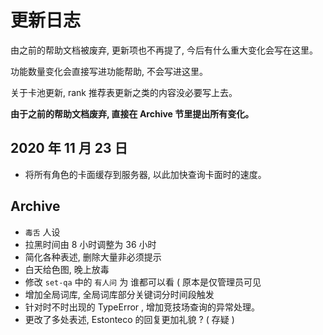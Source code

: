 # 更新日志

由之前的帮助文档被废弃, 更新项也不再提了, 今后有什么重大变化会写在这里。

功能数量变化会直接写进功能帮助, 不会写进这里。

关于卡池更新, rank 推荐表更新之类的内容没必要写上去。

**由于之前的帮助文档废弃, 直接在 Archive 节里提出所有变化。**

## 2020 年 11 月 23 日

- 将所有角色的卡面缓存到服务器, 以此加快查询卡面时的速度。

## Archive

- `毒舌` 人设
- 拉黑时间由 8 小时调整为 36 小时
- 简化各种表述, 删除大量非必须提示
- 白天给色图, 晚上放毒
- 修改 `set-qa` 中的 `有人问` 为 谁都可以看 ( 原本是仅管理员可见
- 增加全局词库, 全局词库部分关键词分时间段触发
- 针对时不时出现的 TypeError , 增加竞技场查询的异常处理。
- 更改了多处表述, Estonteco 的回复更加礼貌 ? ( 存疑 )

